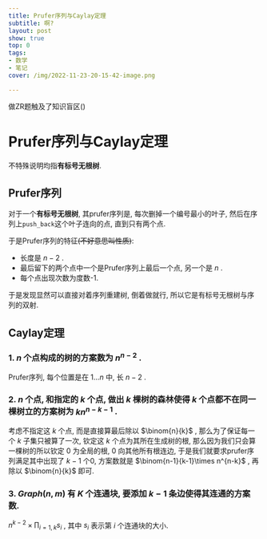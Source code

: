 ```yaml
---
title: Prufer序列与Caylay定理
subtitle: 啊?
layout: post
show: true
top: 0
tags: 
- 数学
- 笔记
cover: /img/2022-11-23-20-15-42-image.png

---
```


做ZR题触及了知识盲区()

# Prufer序列与Caylay定理

不特殊说明均指**有标号无根树**.

## Prufer序列

对于一个**有标号无根树**, 其prufer序列是, 每次删掉一个编号最小的叶子, 然后在序列上`push_back`这个叶子连向的点, 直到只有两个点.

于是Prufer序列的特征~~(不好意思叫性质)~~:
- 长度是 $n-2$ .
- 最后留下的两个点中一个是Prufer序列上最后一个点, 另一个是 $n$ .
- 每个点出现次数为度数-1.

于是发现显然可以直接对着序列重建树, 倒着做就行, 所以它是有标号无根树与序列的双射.

## Caylay定理

### 1. $n$ 个点构成的树的方案数为 $n^{n-2}$ .

Prufer序列, 每个位置是在 $1\ldots n$ 中, 长 $n-2$ .

### 2. $n$ 个点, 和指定的 $k$ 个点, 做出 $k$ 棵树的森林使得 $k$ 个点都不在同一棵树立的方案树为 $kn^{n-k-1}$ .

考虑不指定这 $k$ 个点, 而是直接算最后除以 $\binom{n}{k}$ , 那么为了保证每一个 $k$ 子集只被算了一次, 钦定这 $k$ 个点为其所在生成树的根, 那么因为我们只会算一棵树的所以钦定 $0$ 为全局的根, $0$ 向其他所有根连边, 于是我们就要求prufer序列满足其中出现了 $k-1$ 个0, 方案数就是 $\binom{n-1}{k-1}\times n^{n-k}$ , 再除以 $\binom{n}{k}$ 即可.

### 3. $Graph(n, m)$ 有 $K$ 个连通块, 要添加 $k-1$ 条边使得其连通的方案数.

$n^{k-2}\times \prod_{i=1, k} s_i$ , 其中 $s_i$ 表示第 $i$ 个连通块的大小.